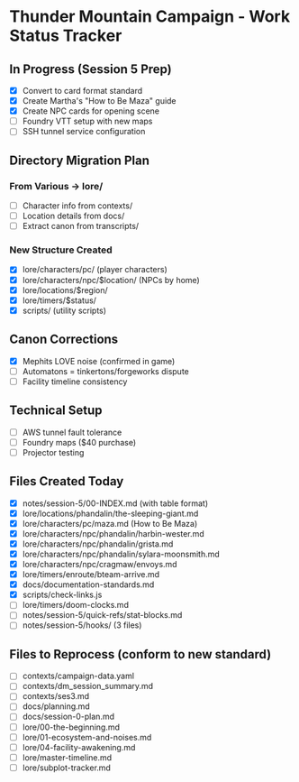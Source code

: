 # Thunder Mountain Campaign - Work Status Tracker

## In Progress (Session 5 Prep)
- [x] Convert to card format standard
- [x] Create Martha's "How to Be Maza" guide
- [x] Create NPC cards for opening scene
- [ ] Foundry VTT setup with new maps
- [ ] SSH tunnel service configuration

## Directory Migration Plan
### From Various → lore/
- [ ] Character info from contexts/
- [ ] Location details from docs/
- [ ] Extract canon from transcripts/

### New Structure Created
- [x] lore/characters/pc/ (player characters)
- [x] lore/characters/npc/$location/ (NPCs by home)
- [x] lore/locations/$region/
- [x] lore/timers/$status/
- [x] scripts/ (utility scripts)

## Canon Corrections
- [x] Mephits LOVE noise (confirmed in game)
- [ ] Automatons = tinkertons/forgeworks dispute
- [ ] Facility timeline consistency

## Technical Setup
- [ ] AWS tunnel fault tolerance
- [ ] Foundry maps ($40 purchase)
- [ ] Projector testing

## Files Created Today
- [x] notes/session-5/00-INDEX.md (with table format)
- [x] lore/locations/phandalin/the-sleeping-giant.md
- [x] lore/characters/pc/maza.md (How to Be Maza)
- [x] lore/characters/npc/phandalin/harbin-wester.md
- [x] lore/characters/npc/phandalin/grista.md  
- [x] lore/characters/npc/phandalin/sylara-moonsmith.md
- [x] lore/characters/npc/cragmaw/envoys.md
- [x] lore/timers/enroute/bteam-arrive.md
- [x] docs/documentation-standards.md
- [x] scripts/check-links.js
- [ ] lore/timers/doom-clocks.md
- [ ] notes/session-5/quick-refs/stat-blocks.md
- [ ] notes/session-5/hooks/ (3 files)

## Files to Reprocess (conform to new standard)
- [ ] contexts/campaign-data.yaml
- [ ] contexts/dm_session_summary.md
- [ ] contexts/ses3.md
- [ ] docs/planning.md
- [ ] docs/session-0-plan.md
- [ ] lore/00-the-beginning.md
- [ ] lore/01-ecosystem-and-noises.md
- [ ] lore/04-facility-awakening.md
- [ ] lore/master-timeline.md
- [ ] lore/subplot-tracker.md